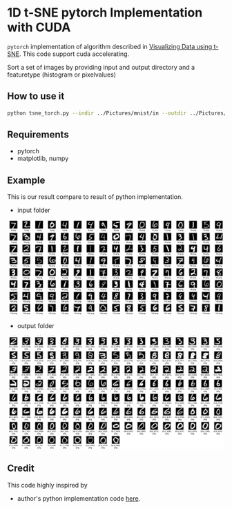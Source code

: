 # 1D t-SNE pytorch Implementation with CUDA
`pytorch` implementation of algorithm described in [Visualizing Data using t-SNE](https://lvdmaaten.github.io/publications/papers/JMLR_2014.pdf). This code support cuda accelerating.

Sort a set of images by providing input and output directory and a featuretype (histogram or pixelvalues)

## How to use it

```bash
python tsne_torch.py --indir ../Pictures/mnist/in --outdir ../Pictures/mnist/sorted --function tsne --max_iter 300 --dims 1 --nrimgs 400 --feattype pix --cuda 1
```


## Requirements
* pytorch
* matplotlib, numpy


## Example
This is our result compare to result of python implementation.
* input folder

![input folder](images/mnist_before.png)
* output folder

![output folder](images/mnist_after.png)



## Credit
This code highly inspired by 
* author's python implementation code [here](https://lvdmaaten.github.io/tsne/).
